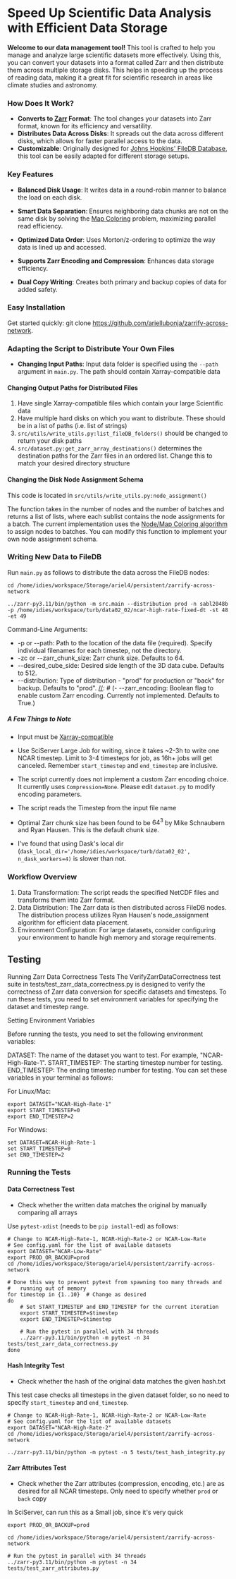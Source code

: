 # Speed Up Scientific Data Analysis with Efficient Data Storage

**Welcome to our data management tool!** This tool is crafted to help you manage and analyze large scientific datasets more effectively. Using this, you can convert your datasets into a format called Zarr and then distribute them across multiple storage disks. This helps in speeding up the process of reading data, making it a great fit for scientific research in areas like climate studies and astronomy.

### How Does It Work?
- **Converts to [Zarr](https://zarr.readthedocs.io/en/stable/) Format**: The tool changes your datasets into Zarr format, known for its efficiency and versatility.
- **Distributes Data Across Disks**: It spreads out the data across different disks, which allows for faster parallel access to the data.
- **Customizable**: Originally designed for [Johns Hopkins' FileDB Database](https://turbulence.pha.jhu.edu), this tool can be easily adapted for different storage setups.

### Key Features
- **Balanced Disk Usage**: It writes data in a round-robin manner to balance the load on each disk.
- **Smart Data Separation**: Ensures neighboring data chunks are not on the same disk by solving the [Map Coloring](https://en.wikipedia.org/wiki/Four_color_theorem) problem, maximizing parallel read efficiency.
- **Optimized Data Order**: Uses Morton/z-ordering to optimize the way data is lined up and accessed.
- **Supports Zarr Encoding and Compression**: Enhances data storage efficiency.

- **Dual Copy Writing**: Creates both primary and backup copies of data for added safety.


### Easy Installation
Get started quickly: git clone https://github.com/ariellubonja/zarrify-across-network.

### Adapting the Script to Distribute Your Own Files

- **Changing Input Paths**: Input data folder is specified using the `--path` argument in `main.py`. The path should contain Xarray-compatible data

#### Changing Output Paths for Distributed Files

1. Have single Xarray-compatible files which contain your large Scientific data
1. Have multiple hard disks on which you want to distribute. These should be in a list of paths (i.e. list of strings)
2. `src/utils/write_utils.py:list_fileDB_folders()` should be changed to return your disk paths
3. `src/dataset.py:get_zarr_array_destinations()` determines the destination paths for the Zarr files in an ordered list. Change this to match your desired directory structure

#### Changing the Disk Node Assignment Schema

This code is located in `src/utils/write_utils.py:node_assignment()`

The function takes in the number of nodes and the number of batches and returns a list of lists, where each sublist contains the node assignments for a batch. The current implementation uses the [Node/Map Coloring algorithm](https://en.wikipedia.org/wiki/Graph_coloring#Node_coloring) to assign nodes to batches. You can modify this function to implement your own node assignment schema.


### Writing New Data to FileDB

Run `main.py` as follows to distribute the data across the FileDB nodes:


```
cd /home/idies/workspace/Storage/ariel4/persistent/zarrify-across-network

../zarr-py3.11/bin/python -m src.main --distribution prod -n sabl2048b -p /home/idies/workspace/turb/data02_02/ncar-high-rate-fixed-dt -st 48 -et 49
```


Command-Line Arguments:


[//]: # (- --timestep: The timestep number for the NCAR data &#40;required&#41;.)
- -p or --path: Path to the location of the data file (required). Specify individual filenames for each timestep, not the directory.
- -zc or --zarr_chunk_size: Zarr chunk size. Defaults to 64.
- --desired_cube_side: Desired side length of the 3D data cube. Defaults to 512.
- --distribution: Type of distribution - "prod" for production or "back" for backup. Defaults to "prod".
[//]: # (- --zarr_encoding: Boolean flag to enable custom Zarr encoding. Currently not implemented. Defaults to True.)

##### A Few Things to Note

- Input must be [Xarray-compatible](https://docs.xarray.dev/en/stable/generated/xarray.Dataset.html)

- Use SciServer Large Job for writing, since it takes ~2-3h to write one 
NCAR timestep. Limit to 3-4 timesteps for job, as 16h+ jobs will get canceled.
Remember `start_timestep` and `end_timestep` are inclusive.

- The script currently does not implement a custom Zarr encoding choice. It currently uses `Compression=None`. Please edit `dataset.py` to modify encoding parameters.

- The script reads the Timestep from the input file name 

- Optimal Zarr chunk size has been found to be $64^3$ by Mike Schnaubern and Ryan Hausen. This is the default chunk size.

- I've found that using Dask's local dir (`dask_local_dir='/home/idies/workspace/turb/data02_02', n_dask_workers=4)` is slower than not.

[//]: # (### Customizing Destination Layout and Assignment Schema)


[//]: # (If you need to adapt the destination layout for Zarr files or change the node assignment schema in this repository, you can do so by editing specific functions within `utils/write_utils.py`. Below are guidelines on where and how to make these changes:)


### Workflow Overview

1. Data Transformation: The script reads the specified NetCDF files and transforms them into Zarr format.
2. Data Distribution: The Zarr data is then distributed across FileDB nodes. The distribution process utilizes Ryan Hausen's node_assignment algorithm for efficient data placement.
3. Environment Configuration: For large datasets, consider configuring your environment to handle high memory and storage requirements.

## Testing

Running Zarr Data Correctness Tests
The VerifyZarrDataCorrectness test suite in tests/test_zarr_data_correctness.py is designed to verify the correctness of Zarr data conversion for specific datasets and timesteps. To run these tests, you need to set environment variables for specifying the dataset and timestep range.

Setting Environment Variables

Before running the tests, you need to set the following environment variables:

DATASET: The name of the dataset you want to test. For example, "NCAR-High-Rate-1".
START_TIMESTEP: The starting timestep number for testing.
END_TIMESTEP: The ending timestep number for testing.
You can set these variables in your terminal as follows:

For Linux/Mac:
```
export DATASET="NCAR-High-Rate-1"
export START_TIMESTEP=0
export END_TIMESTEP=2
```

For Windows:
```
set DATASET=NCAR-High-Rate-1
set START_TIMESTEP=0
set END_TIMESTEP=2
```
### Running the Tests

#### Data Correctness Test

- Check whether the written data matches the original by manually 
comparing all arrays

Use `pytest-xdist` (needs to be `pip install`-ed) as follows:

```
# Change to NCAR-High-Rate-1, NCAR-High-Rate-2 or NCAR-Low-Rate
# See config.yaml for the list of available datasets
export DATASET="NCAR-Low-Rate"
export PROD_OR_BACKUP=prod
cd /home/idies/workspace/Storage/ariel4/persistent/zarrify-across-network

# Done this way to prevent pytest from spawning too many threads and 
#   running out of memory 
for timestep in {1..10}  # Change as desired
do
    # Set START_TIMESTEP and END_TIMESTEP for the current iteration
    export START_TIMESTEP=$timestep
    export END_TIMESTEP=$timestep

    # Run the pytest in parallel with 34 threads
    ../zarr-py3.11/bin/python -m pytest -n 34 tests/test_zarr_data_correctness.py
done
```

#### Hash Integrity Test

- Check whether the hash of the original data matches the given hash.txt

This test case checks all timesteps in the given dataset folder, so no 
need to specify `start_timestep` and `end_timestep`.

```
# Change to NCAR-High-Rate-1, NCAR-High-Rate-2 or NCAR-Low-Rate
# See config.yaml for the list of available datasets
export DATASET="NCAR-High-Rate-2"
cd /home/idies/workspace/Storage/ariel4/persistent/zarrify-across-network

../zarr-py3.11/bin/python -m pytest -n 5 tests/test_hash_integrity.py
```


#### Zarr Attributes Test

- Check whether the Zarr attributes (compression, encoding, etc.) are as desired
for all NCAR timesteps. Only need to specify whether `prod` or `back` copy

In SciServer, can run this as a Small job, since it's very quick

```
export PROD_OR_BACKUP=prod

cd /home/idies/workspace/Storage/ariel4/persistent/zarrify-across-network

# Run the pytest in parallel with 34 threads
../zarr-py3.11/bin/python -m pytest -n 34 tests/test_zarr_attributes.py
```